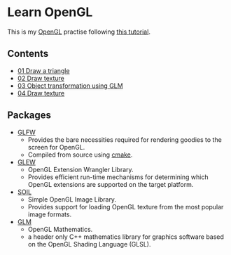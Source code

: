 # Learn OpenGL
This is my [OpenGL](https://www.opengl.org/) practise following [this tutorial](http://learnopengl.com/).

## Contents
* [01 Draw a triangle](01_Triangle)
* [02 Draw texture](02_Textures)
* [03 Object transformation using GLM](03_Transformation)
* [04 Draw texture](04_Coordinate)

## Packages
* [GLFW](http://www.glfw.org/download.html)
	* Provides the bare necessities required for rendering goodies to the screen for OpenGL.
	* Compiled from source using [cmake](http://www.cmake.org/cmake/resources/software.html).
* [GLEW](http://glew.sourceforge.net/index.html)
	* OpenGL Extension Wrangler Library.
	* Provides efficient run-time mechanisms for determining which OpenGL extensions are supported on the target platform.
* [SOIL](http://www.lonesock.net/soil.html)
	* Simple OpenGL Image Library.
	* Provides support for loading OpenGL texture from the most popular image formats.
* [GLM](http://glm.g-truc.net/0.9.5/index.html)
	* OpenGL Mathematics.
	* a header only C++ mathematics library for graphics software based on the OpenGL Shading Language (GLSL).